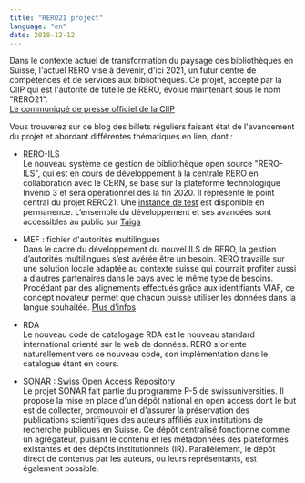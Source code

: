 ```yaml
---
title: "RERO21 project"
language: "en"
date: 2018-12-12
---
```


Dans le contexte actuel de transformation du paysage des bibliothèques en Suisse, l'actuel RERO vise à devenir, d'ici 2021, un futur centre de compétences et de services aux bibliothèques.
Ce projet, accepté par la CIIP qui est l'autorité de tutelle de RERO, évolue maintenant sous le nom "RERO21".   
[Le communiqué de presse officiel de la CIIP](https://www.rero.ch/pdfview.php?section=communique&filename=ciip_communique.pdf)

Vous trouverez sur ce blog des billets réguliers faisant état de l'avancement du projet et abordant différentes thématiques en lien, dont :

- RERO-ILS   
Le nouveau système de gestion de bibliothèque open source "RERO-ILS", qui est en cours de développement à la centrale RERO en collaboration avec le CERN, se base sur la plateforme technologique Invenio 3 et sera opérationnel dès la fin 2020. Il représente le point central du projet RERO21.
Une [instance de test](https://ils.test.rero.ch) est disponible en permanence.
L’ensemble du développement et ses avancées sont accessibles au public sur [Taiga](https://tree.taiga.io/project/rero21-reroils)

- MEF : fichier d'autorités multilingues   
Dans le cadre du développement du nouvel ILS de RERO, la gestion d’autorités multilingues s’est avérée être un besoin.
RERO travaille sur une solution locale adaptée au contexte suisse qui pourrait profiter aussi à d’autres partenaires dans le pays avec le même type de besoins.
Procédant par des alignements effectués grâce aux identifiants VIAF, ce concept novateur permet que chacun puisse utiliser les données dans la langue souhaitée.
[Plus d'infos](https://mef.test.rero.ch/)

- RDA   
Le nouveau code de catalogage RDA est le nouveau standard international orienté sur le web de données. RERO s'oriente naturellement vers ce nouveau code, son implémentation dans le catalogue étant en cours.

- SONAR : Swiss Open Access Repository   
Le projet SONAR fait partie du programme P-5 de swissuniversities.
Il propose la mise en place d'un dépôt national en open access dont le but est de collecter, promouvoir et d'assurer la préservation des publications scientifiques des auteurs affiliés aux institutions de recherche publiques en Suisse. Ce dépôt centralisé fonctionne comme un agrégateur, puisant le contenu et les métadonnées des plateformes existantes et des dépôts institutionnels (IR). Parallèlement, le dépôt direct de contenus par les auteurs, ou leurs représentants, est également possible.
